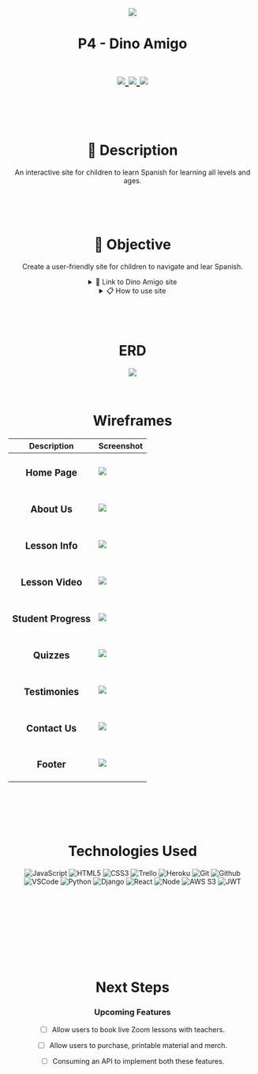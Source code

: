 <div align="center">
   <img src="https://i.imgur.com/SMp0P2o.png"/>
<div align="center">
  <h1>P4 - Dino Amigo</h1>
<h1>
<a href="https://github.com/dani-diaz" target="_blank">
    <img src="https://img.shields.io/badge/-Github:%20github.com/danidiaz-darkgreen?style=flat&logo=medium"/>
</a>
<a href="https://www.linkedin.com/in/danidiaz8/" target="_blank">
     <img src="https://img.shields.io/badge/-LinkedIn:%20linkedin.com/in/danidiaz8-blue?style=flat&``logo=Linkedin&logoColor=white">
</a> 
   <a href="mailto:daniela.diaz0808@gmail.com" target="_blank">
      <img src="https://img.shields.io/badge/-GMail:%20daniela.diaz0808@gmail.com-c14438?style=flat&logo=Gmail&``logoColor=white">
</a>
</h1>
<br>
<br>
<br>

# 📓 Description

An interactive site for children to learn Spanish for learning all levels and ages.

<br>
<br>
<br>

# 📌 Objective

Create a user-friendly site for children to navigate and lear Spanish.
<details>
<summary> 🔗 Link to Dino Amigo site</summary>

https://dascoop.herokuapp.com/

</details>

<details>
<summary> 📋 How to use site</summary>

🏁 Users sign up or log in to Dino Amigo, then they choose from the different lessons available.


🖱 Video lessons teach users a variety of words and/or phases in Spanish by saying them in English first and the in Spanish while also showing and example of the word.


⭐️ Users can also leave their testimonies base on their experience with the teachers, lessons and material.



</details>

<br>
<br>
<br>

# ERD

<img src="https://i.imgur.com/fOq8Gax.png">  

<br>
<br>
<br>

# Wireframes
| Description | Screenshot |
|------------ | ------------|
| <h3 align="center">Home Page</h3> | <img src="https://i.imgur.com/vACgiug.png">
| <h3 align="center">About Us</h3> | <img src="https://i.imgur.com/zZHss2w.png" >
| <h3 align="center">Lesson Info </h3> |  <img src="https://i.imgur.com/STMjjYZ.png">
| <h3 align="center">Lesson Video</h3> | <img src="https://i.imgur.com/R3hrzz0.png">
| <h3 align="center">Student Progress</h3> | <img src="https://i.imgur.com/ulgvVPT.png">
| <h3 align="center">Quizzes</h3> | <img src="https://i.imgur.com/JgN21aY.png">
| <h3 align="center">Testimonies</h3> | <img src="https://i.imgur.com/WYS2JWk.png">
| <h3 align="center">Contact Us</h3> | <img src="https://i.imgur.com/0AY7js1.png">
| <h3 align="center">Footer</h3> | <img src="https://i.imgur.com/MQ5ZvxB.png">
</details>
<br>
<br>
<br>
<br>

# Technologies Used

![JavaScript](https://img.shields.io/badge/-JavaScript-333?style=flat&logo=javascript) 
![HTML5](https://img.shields.io/badge/-HTML5-333?style=flat&logo=html5)
![CSS3](https://img.shields.io/badge/-CSS-333?style=flat&logo=css3)
![Trello](https://img.shields.io/badge/-Trello-333?style=flat&logo=trello)
![Heroku](https://img.shields.io/badge/-Heroku-333?style=flat&logo=heroku)
![Git](https://img.shields.io/badge/-Git-333?style=flat&logo=git)
![Github](https://img.shields.io/badge/-GitHub-333?style=flat&logo=github)
![VSCode](https://img.shields.io/badge/-VS_Code-333?style=flat&logo=visualstudio)
![Python](https://img.shields.io/badge/-Python-333?style=flat&logo=python)
![Django](https://img.shields.io/badge/-Django-333?style=flat&logo=django)
![React](https://img.shields.io/badge/-React-333?style=flat&logo=react) 
![Node](https://img.shields.io/badge/-Node.js-333?style=flat&logo=node.js)
![AWS S3](https://img.shields.io/badge/-AWS_S3-333?style=flat&logo=amazons3)
![JWT](https://img.shields.io/badge/-JSON_Web_Tokens-333?style=flat&logo=jsonwebtokens)

<br>
<br>
<br>
<br>
<br>
<br>
<br>
<br>

# Next Steps

### Upcoming Features

- [ ] Allow users to book live Zoom lessons with teachers.

- [ ] Allow users to purchase, printable material and merch.

- [ ] Consuming an API to implement both these features.